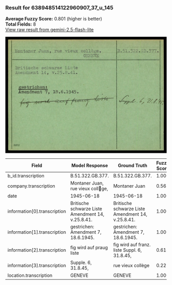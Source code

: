 ### Result for 638948514122960907_37_u_145
**Average Fuzzy Score:** 0.801 (higher is better)<br>
**Total Fields:** 8<br>
[View raw result from gemini-2.5-flash-lite](https://github.com/RISE-UNIBAS/humanities_data_benchmark/blob/main/results/2025-10-24/T0317/request_T0317_638948514122960907_37_u_145.json)

<img src="https://github.com/RISE-UNIBAS/humanities_data_benchmark/blob/main/benchmarks/blacklist/images/638948514122960907_37_u_145.jpg?raw=true" alt="638948514122960907_37_u_145" width="600px">

| Field | Model Response | Ground Truth | Fuzzy Score | Match |
|-------|----------------|--------------|-------------|-------|
| b_id.transcription | B.51.322.GB.377. | B.51.322.GB.377. | 1.000 | ✅ |
| company.transcription | Montaner Juan, rue vieux collge, | Montaner Juan | 0.565 | ❌ |
| date | 1945-06-18 | 1945-06-18 | 1.000 | ✅ |
| information[0].transcription | Britische schwarze Liste<br>Amendment 14, v.25.8.41. | Britische schwarze Liste<br>Amendment 14, v.25.8.41. | 1.000 | ✅ |
| information[1].transcription | gestrichen:<br>Amendment 7, 18.6.1945. | gestrichen:<br>Amendment 7, 18.6.1945. | 1.000 | ✅ |
| information[2].transcription | fig wird auf praug liste | fig wird auf franz. liste Suppl. 6, 31.8.45, | 0.618 | ❌ |
| information[3].transcription | Supple. 6, 31.8.45, | rue vieux collège | 0.222 | ❌ |
| location.transcription | GENEVE | GENEVE | 1.000 | ✅ |
